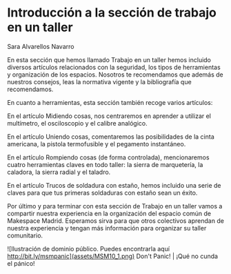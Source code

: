 # Introducción a la sección de trabajo en un taller
Sara Alvarellos Navarro

En esta sección que hemos llamado Trabajo en un taller hemos incluido diversos artículos relacionados con la seguridad, los tipos de herramientas y organización de los espacios. Nosotros te recomendamos que además de nuestros consejos, leas la normativa vigente y la bibliografía que recomendamos.

En cuanto a herramientas, esta sección también recoge varios artículos:

En el artículo Midiendo cosas, nos centraremos en aprender a utilizar el multímetro, el osciloscopio y el calibre analógico.

En el artículo Uniendo cosas, comentaremos las posibilidades de la cinta americana, la pistola termofusible y el pegamento instantáneo.

En el artículo Rompiendo cosas (de forma controlada), mencionaremos cuatro herramientas claves en todo taller: la sierra de marquetería, la caladora, la sierra radial y el taladro.

En el artículo Trucos de soldadura con estaño, hemos incluido una serie de claves para que tus primeras soldaduras con estaño sean un éxito.

Por último y para terminar con esta sección de Trabajo en un taller vamos a compartir nuestra experiencia en la organización del espacio común de Makespace Madrid. Esperamos sirva para que otros colectivos aprendan de nuestra experiencia y tengan más información para organizar su taller comunitario.

![Ilustración de dominio público. Puedes encontrarla aquí http://bit.ly/msmpanic](assets/MSM10_1.png)
Don't Panic! | ¡Qué no cunda el pánico!

